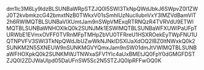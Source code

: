 dm1lc3M6Ly9ldzBLSUNBaWRpSTZJQ0l5SWl3TkNpQWdJbkJ6SWpvZ0l1ZWJ0T2kvbmkzcG42bmxtNzB0TWkxV01sSmhlUzNucllubnVxY3lMZVdBamVlT2h6RWlMQTBLSUNBaVlXUmtJam9nSWpVMExqRTRNQzR4TVRVdU9ETWlMQTBLSUNBaWNHOXlkQ0k2SUNJMk1ESWlMQTBLSUNBaWFXUWlPaUFpTURWbE1EVmxOVFF0TVRnMFpTMHpZbVU0TFRreU1HSXROekEyTWpFNU1UQTNPVFV3SWl3TkNpQWdJbUZwWkNJNklDSXlJaXdOQ2lBZ0ltNWxkQ0k2SUNKM2N5SXNEUW9nSUNKMGVYQmxJam9nSW01dmJtVWlMQTBLSUNBaWFHOXpkQ0k2SUNKMWJTNWxaSFV1Ylc4aUxBMEtJQ0FpY0dGMGFDSTZJQ0l2ZDJWaUlpd05DaUFnSW5Sc2N5STZJQ0lpRFFwOQ0K
